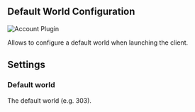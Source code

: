 ## Default World Configuration

![Account Plugin](https://i.imgur.com/qD80okD.png)

Allows to configure a default world when launching the client.

## Settings

### Default world

The default world (e.g. 303).